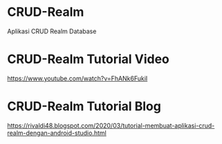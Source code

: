 # CRUD-Realm
Aplikasi CRUD Realm Database

# CRUD-Realm Tutorial Video
https://www.youtube.com/watch?v=FhANk6FukiI

# CRUD-Realm Tutorial Blog
https://rivaldi48.blogspot.com/2020/03/tutorial-membuat-aplikasi-crud-realm-dengan-android-studio.html
